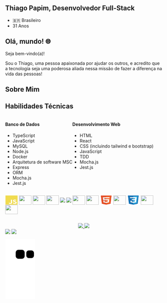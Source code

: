 ## Thiago Papim, Desenvolvedor Full-Stack

- 🇧🇷 Brasileiro
- 31 Anos

## Olá, mundo! 🌐

Seja bem-vindo(a)!

Sou o Thiago, uma pessoa apaixonada por ajudar os outros, e acredito que a tecnologia seja uma poderosa aliada nessa missão de fazer a diferença na vida das pessoas!



## Sobre Mim



## Habilidades Técnicas

<div style="display:flex">
<div>

#### Banco de Dados

- TypeScript
- JavaScript
- MySQL
- Node.js
- Docker
- Arquitetura de software MSC
- Express
- ORM
- Mocha.js
- Jest.js
</div>
<div>

#### Desenvolvimento Web
- HTML
- React
- CSS (incluindo tailwind e bootstrap)
- JavaScript
- TDD
- Mocha.js
- Jest.js

</div>
</div>
    
<div style="display: inline_block"><br>
  <img align="center" alt="TypeScript" height="30" width="40" src="https://raw.githubusercontent.com/devicons/devicon/master/icons/javascript/javascript-plain.svg">
  <img align="center" height="30" width="40" src="https://cdn.jsdelivr.net/gh/devicons/devicon/icons/typescript/typescript-plain.svg" />
  <img align="center" height="30" width="40" src="https://cdn.jsdelivr.net/gh/devicons/devicon/icons/docker/docker-plain-wordmark.svg" />
  <img align="center" height="30" width="40" src="https://cdn.jsdelivr.net/gh/devicons/devicon/icons/mysql/mysql-plain.svg" />
  <img align="center" height="90" src="https://cdn.jsdelivr.net/gh/devicons/devicon/icons/express/express-original-wordmark.svg" />
  <img  align="center" height="90" src="https://cdn.jsdelivr.net/gh/devicons/devicon/icons/nodejs/nodejs-original-wordmark.svg" />
  <img align="center" height="30" width="40" src="https://cdn.jsdelivr.net/gh/devicons/devicon/icons/jest/jest-plain.svg" />
  <img align="center" height="30" width="40" src="https://cdn.jsdelivr.net/gh/devicons/devicon/icons/mocha/mocha-plain.svg" />

  <img align="center" alt="HTML" height="30" width="40" src="https://raw.githubusercontent.com/devicons/devicon/master/icons/html5/html5-original.svg">
  <img align="center" height="30" width="40" src="https://cdn.jsdelivr.net/gh/devicons/devicon/icons/react/react-original.svg" />
  <img align="center" alt="CSS" height="30" width="40" src="https://raw.githubusercontent.com/devicons/devicon/master/icons/css3/css3-original.svg">
  <img align="center" height="30" width="40" src="https://cdn.jsdelivr.net/gh/devicons/devicon/icons/bootstrap/bootstrap-original.svg" />
  <img align="center" height="30" width="40" src="https://cdn.jsdelivr.net/gh/devicons/devicon/icons/tailwindcss/tailwindcss-plain.svg" />

</div>

 ##
<div align="center">
   <a href="https://github.com/thiago-papim">
     <img src="https://github-readme-stats.vercel.app/api?username=thiago-papim&show_icons=true&theme=dark"
        height="180em">
     <img src="https://github-readme-stats.vercel.app/api/top-langs/?username=thiago-papim&show_icons=true&theme=dark"
        height="180em">
 </div>

<div> 
  <a href = "mailto:thiago-fourp@gmail.com"><img src="https://img.shields.io/badge/-Gmail-%23333?style=for-the-badge&logo=gmail&logoColor=white" target="_blank"></a>
  <a href="https://www.linkedin.com/in/thiago-papim/" target="_blank" rel="noreferrer"><img src="https://img.shields.io/badge/-LinkedIn-%230077B5?style=for-the-badge&logo=linkedin&logoColor=white" target="_blank"></a>
</div>

 ![Snake animation](https://github.com/thiago-papim/thiago-papim/blob/output/github-contribution-grid-snake.svg)
